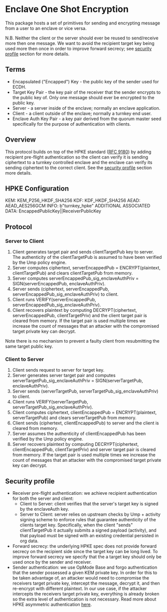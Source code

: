 # Enclave One Shot Encryption

This package hosts a set of primitives for sending and encrypting message from a user to an enclave or vice versa.

N.B. Neither the client or the server should ever be reused to send/receive more then one message. We want to avoid the recipient target key being used more then once in order to improve forward secrecy; see [security profile](#security-profile) section for more details.

## Terms

- Encapsulated ("Encapped") Key - the public key of the sender used for ECDH.
- Target Key Pair - the key pair of the receiver that the sender encrypts to the public key of. Only one message should ever be encrypted to the public key.
- Server - a server inside of the enclave; normally an enclave application.
- Client - a client outside of the enclave; normally a turnkey end user.
- Enclave Auth Key Pair - a key pair derived from the quorum master seed specifically for the purpose of authentication with clients.

## Overview

This protocol builds on top of the HPKE standard ([RFC 9180](https://datatracker.ietf.org/doc/html/rfc9180)) by adding recipient pre-flight authentication so the client can verify it is sending ciphertext to a turnkey controlled enclave and the enclave can verify its sending ciphertext to the correct client. See the [security profile](#security-profile) section more details.

## HPKE Configuration

KEM: KEM_P256_HKDF_SHA256
KDF: KDF_HKDF_SHA256
AEAD: AEAD_AES256GCM
INFO: b"turnkey_hpke"
ADDITIONAL ASSOCIATED DATA: EncappedPublicKey||ReceiverPublicKey

## Protocol

### Server to Client

1. Client generates target pair and sends clientTargetPub key to server. The authenticity of the clientTargetPub is assumed to have been verified by the Ump policy engine.
1. Server computes ciphertext, serverEncappedPub = ENCRYPT(plaintext, clientTargetPub) and clears clientTargetPub from memory.
1. Server computes serverEncappedPub_sig_enclaveAuthPriv = SIGN(serverEncappedPub, enclaveAuthPriv).
1. Server sends (ciphertext, serverEncappedPub, serverEncappedPub_sig_enclaveAuthPriv) to client.
1. Client runs VERIFY(serverEncappedPub, serverEncappedPub_sig_enclaveAuthPriv).
1. Client recovers plaintext by computing DECRYPT(ciphertext, serverEncappedPub, clientTargetPriv) and the client target pair is cleared from memory. If the target pair is used multiple times we increase the count of messages that an attacker with the compromised target private key can decrypt.

Note there is no mechanism to prevent a faulty client from resubmitting the same target public key.

### Client to Server

1. Client sends request to server for target key.
1. Server generates server target pair and computes serverTargetPub_sig_enclaveAuthPriv = SIGN(serverTargetPub, enclaveAuthPriv).
1. Server sends (serverTargetPub, serverTargetPub_sig_enclaveAuthPriv) to client.
1. Client runs VERIFY(serverTargetPub, serverTargetPub_sig_enclaveAuthPriv).
1. Client computes ciphertext, clientEncappedPub = ENCRYPT(plaintext, serverTargetPub) and clears serverTargetPub from memory.
1. Client sends (ciphertext, clientEncappedPub) to server and the client is cleared from memory.
1. Server assumes the authenticity of clientEncappedPub has been verified by the Ump policy engine.
1. Server recovers plaintext by computing DECRYPT(ciphertext, clientEncappedPub, clientTargetPriv) and server target pair is cleared from memory. If the target pair is used multiple times we increase the count of messages that an attacker with the compromised target private key can decrypt.

## Security profile

- Receiver pre-flight authentication: we achieve recipient authentication for both the server and client:
  - Client to Server: client verifies that the server's target key is signed by the enclaveAuth key.
  - Server to Client: server relies on upstream checks by Ump + activity signing scheme to enforce rules that guarantee authenticity of the clients target key. Specifically, when the client "sends" clientTargetPub it actually submits a signed payload (activity), and that payload must be signed with an existing credential persisted in org data.
- Forward secrecy: the underlying HPKE spec does not provide forward secrecy on the recipient side since the target key can be long lived. To improve forward secrecy we specify that the a target key should only be used once by the sender and receiver.
- Sender authentication: we use OpMode Base and forgo authentication that the sender possessed a given KEM private key. In order for this to be taken advantage of, an attacker would need to compromise the receivers target private key, intercept the message, decrypt it, and then re-encrypt with different plaintext. In our use case, if the attacker intercepts the receivers target private key, everything is already broken so the extra level of authentication is not necessary. Read more about HPKE asymmetric authentication [here](https://datatracker.ietf.org/doc/html/rfc9180#name-authentication-using-an-asy).
